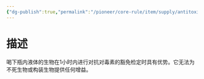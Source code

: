 ```yaml
---
{"dg-publish":true,"permalink":"/pioneer/core-rule/item/supply/antitoxin/","dgPassFrontmatter":true}
---
```


# 描述
喝下瓶内液体的生物在1小时内进行对抗对毒素的豁免检定时具有优势。它无法为不死生物或构装生物提供任何增益。